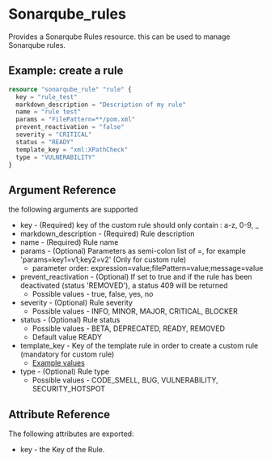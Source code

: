 # Sonarqube_rules

Provides a Sonarqube Rules resource. this can be used to manage Sonarqube rules.

## Example: create a rule

```terraform
resource "sonarqube_rule" "rule" {
  key = "rule_test"
  markdown_description = "Description of my rule"
  name = "rule test"
  params = "FilePattern=**/pom.xml"
  prevent_reactivation = "false"
  severity = "CRITICAL"
  status = "READY"
  template_key = "xml:XPathCheck"
  type = "VULNERABILITY"
}

```

## Argument Reference

the following arguments are supported

- key - (Required) key of the custom rule should only contain : a-z, 0-9, _ 
- markdown_description - (Required) Rule description
- name - (Required) Rule name
- params - (Optional) Parameters as semi-colon list of =, for example 'params=key1=v1;key2=v2' (Only for custom rule)
  - parameter order: expression=value;filePattern=value;message=value
- prevent_reactivation - (Optional) If set to true and if the rule has been deactivated (status 'REMOVED'), a status 409 will be returned
  - Possible values - true, false, yes, no
- severity - (Optional) Rule severity
  - Possible values - INFO, MINOR, MAJOR, CRITICAL, BLOCKER
- status - (Optional) Rule status
  - Possible values - BETA, DEPRECATED, READY, REMOVED
  - Default value READY
- template_key - Key of the template rule in order to create a custom rule (mandatory for custom rule)
  - [Example values](https://docs.sonarqube.org/latest/user-guide/rules/#header-4)
- type - (Optional) Rule type
  - Possible values - CODE_SMELL, BUG, VULNERABILITY, SECURITY_HOTSPOT

## Attribute Reference

The following attributes are exported:

- key - the Key of the Rule.
